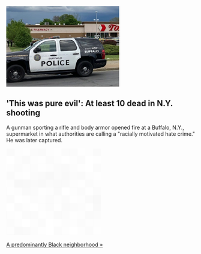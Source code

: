 
!['This was pure evil': At least 10 dead in N.Y. shooting](./20220514235847.png)
## 'This was pure evil': At least 10 dead in N.Y. shooting

A gunman sporting a rifle and body armor opened fire at a Buffalo, N.Y., supermarket in what authorities are calling a "racially motivated hate crime." He was later captured.

![pic](../square_bg.png)

[A predominantly Black neighborhood »](https://www.yahoo.com/news/multiple-people-shot-buffalo-york-193456461.html)
